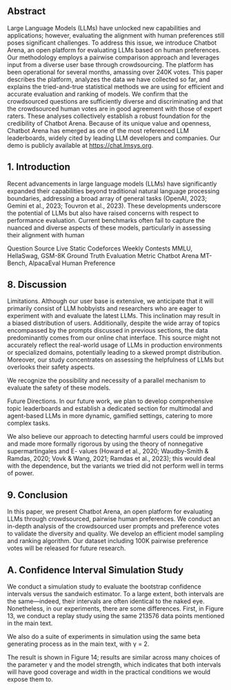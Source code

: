 ## Abstract

Large Language Models (LLMs) have unlocked new capabilities and applications; however, evaluating the alignment with human preferences still poses significant challenges. To address this issue, we introduce Chatbot Arena, an open platform for evaluating LLMs based on human preferences. Our methodology employs a pairwise comparison approach and leverages input from a diverse user base through crowdsourcing. The platform has been operational for several months, amassing over 240K votes. This paper describes the platform, analyzes the data we have collected so far, and explains the tried-and-true statistical methods we are using for efficient and accurate evaluation and ranking of models. We confirm that the crowdsourced questions are sufficiently diverse and discriminating and that the crowdsourced human votes are in good agreement with those of expert raters. These analyses collectively establish a robust foundation for the credibility of Chatbot Arena. Because of its unique value and openness, Chatbot Arena has emerged as one of the most referenced LLM leaderboards, widely cited by leading LLM developers and companies. Our demo is publicly available at https://chat.lmsys.org.

## 1. Introduction

Recent advancements in large language models (LLMs)
have significantly expanded their capabilities beyond traditional natural language processing boundaries, addressing a broad array of general tasks (OpenAI, 2023; Gemini et al.,
2023; Touvron et al., 2023). These developments underscore the potential of LLMs but also have raised concerns with respect to performance evaluation. Current benchmarks often fail to capture the nuanced and diverse aspects of these models, particularly in assessing their alignment with human

Question Source
Live
Static
Codeforces Weekly Contests
MMLU, HellaSwag, GSM-8K
Ground Truth
Evaluation
Metric
Chatbot Arena
MT-Bench, AlpacaEval
Human Preference

## 8. Discussion

Limitations. Although our user base is extensive, we anticipate that it will primarily consist of LLM hobbyists and researchers who are eager to experiment with and evaluate the latest LLMs. This inclination may result in a biased distribution of users. Additionally, despite the wide array of topics encompassed by the prompts discussed in previous sections, the data predominantly comes from our online chat interface. This source might not accurately reflect the real-world usage of LLMs in production environments or specialized domains, potentially leading to a skewed prompt distribution. Moreover, our study concentrates on assessing the helpfulness of LLMs but overlooks their safety aspects.

We recognize the possibility and necessity of a parallel mechanism to evaluate the safety of these models.

Future Directions. In our future work, we plan to develop comprehensive topic leaderboards and establish a dedicated section for multimodal and agent-based LLMs in more dynamic, gamified settings, catering to more complex tasks.

We also believe our approach to detecting harmful users could be improved and made more formally rigorous by using the theory of nonnegative supermartingales and E-
values (Howard et al., 2020; Waudby-Smith & Ramdas,
2020; Vovk & Wang, 2021; Ramdas et al., 2023); this would deal with the dependence, but the variants we tried did not perform well in terms of power.

## 9. Conclusion

In this paper, we present Chatbot Arena, an open platform for evaluating LLMs through crowdsourced, pairwise human preferences. We conduct an in-depth analysis of the crowdsourced user prompts and preference votes to validate the diversity and quality. We develop an efficient model sampling and ranking algorithm. Our dataset including
100K pairwise preference votes will be released for future research.

## A. Confidence Interval Simulation Study

We conduct a simulation study to evaluate the bootstrap confidence intervals versus the sandwich estimator. To a large extent, both intervals are the same—indeed, their intervals are often identical to the naked eye. Nonetheless, in our experiments, there are some differences. First, in Figure 13, we conduct a replay study using the same 213576 data points mentioned in the main text.

We also do a suite of experiments in simulation using the same beta generating process as in the main text, with γ = 2.

The result is shown in Figure 14; results are similar across many choices of the parameter γ and the model strength, which indicates that both intervals will have good coverage and width in the practical conditions we would expose them to.

